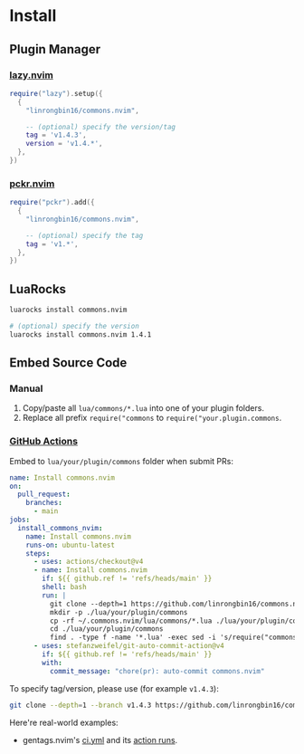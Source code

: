 <!-- markdownlint-disable MD001 MD013 MD034 MD033 MD051 -->

# Install

## Plugin Manager

### [lazy.nvim](https://github.com/folke/lazy.nvim)

```lua
require("lazy").setup({
  {
    "linrongbin16/commons.nvim",

    -- (optional) specify the version/tag
    tag = 'v1.4.3',
    version = 'v1.4.*',
  },
})
```

### [pckr.nvim](https://github.com/lewis6991/pckr.nvim)

```lua
require("pckr").add({
  {
    "linrongbin16/commons.nvim",

    -- (optional) specify the tag
    tag = 'v1.*',
  },
})
```

## LuaRocks

```bash
luarocks install commons.nvim

# (optional) specify the version
luarocks install commons.nvim 1.4.1
```

## Embed Source Code

### Manual

1. Copy/paste all `lua/commons/*.lua` into one of your plugin folders.
2. Replace all prefix `require("commons` to `require("your.plugin.commons`.

### [GitHub Actions](https://docs.github.com/en/actions)

Embed to `lua/your/plugin/commons` folder when submit PRs:

```yaml
name: Install commons.nvim
on:
  pull_request:
    branches:
      - main
jobs:
  install_commons_nvim:
    name: Install commons.nvim
    runs-on: ubuntu-latest
    steps:
      - uses: actions/checkout@v4
      - name: Install commons.nvim
        if: ${{ github.ref != 'refs/heads/main' }}
        shell: bash
        run: |
          git clone --depth=1 https://github.com/linrongbin16/commons.nvim.git ~/.commons.nvim
          mkdir -p ./lua/your/plugin/commons
          cp -rf ~/.commons.nvim/lua/commons/*.lua ./lua/your/plugin/commons
          cd ./lua/your/plugin/commons
          find . -type f -name '*.lua' -exec sed -i 's/require("commons/require("your.plugin.commons/g' {} \;
      - uses: stefanzweifel/git-auto-commit-action@v4
        if: ${{ github.ref != 'refs/heads/main' }}
        with:
          commit_message: "chore(pr): auto-commit commons.nvim"
```

To specify tag/version, please use (for example `v1.4.3`):

```sh
git clone --depth=1 --branch v1.4.3 https://github.com/linrongbin16/commons.nvim.git ~/.commons.nvim
```

Here're real-world examples:

- gentags.nvim's [ci.yml](https://github.com/linrongbin16/gentags.nvim/blob/5f5bd825951fb8bc8c5dea7919c46a86063c6e5e/.github/workflows/ci.yml?plain=1#L47-L51) and its [action runs](https://github.com/linrongbin16/gentags.nvim/actions/runs/7176179406/job/19540665077).
